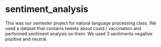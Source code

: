 # sentiment_analysis
This was our semester project for natural language processing class. 
We used a dataset that contains tweets about covid / vaccination and performed sentiment analysis on them. 
We used 3 sentiments negative pozitive and neutral.
